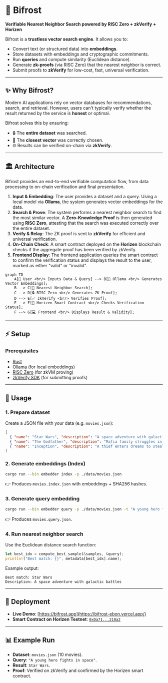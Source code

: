 # 🌉 Bifrost

**Verifiable Nearest Neighbor Search powered by RISC Zero + zkVerify + Horizen**

Bifrost is a **trustless vector search engine**. It allows you to:

  * Convert text (or structured data) into **embeddings**.
  * Store datasets with embeddings and cryptographic commitments.
  * Run **queries** and compute similarity (Euclidean distance).
  * Generate **zk-proofs** (via RISC Zero) that the nearest neighbor is correct.
  * Submit proofs to **zkVerify** for low-cost, fast, universal verification.

-----

## ✨ Why Bifrost?

Modern AI applications rely on vector databases for recommendations, search, and retrieval. However, users can't typically verify whether the result returned by the service is **honest** or optimal.

Bifrost solves this by ensuring:

  * 🔒 The **entire dataset** was searched.
  * 🎯 The **closest vector** was correctly chosen.
  * 🌐 Results can be verified on-chain via **zkVerify**.

-----

## 🏛️ Architecture

Bifrost provides an end-to-end verifiable computation flow, from data processing to on-chain verification and final presentation.

1.  **Input & Embedding**: The user provides a dataset and a query. Using a local model via **Ollama**, the system generates vector embeddings for the data.
2.  **Search & Prove**: The system performs a nearest neighbor search to find the most similar vector. A **Zero-Knowledge Proof** is then generated using **RISC Zero**, attesting that the search was executed correctly over the entire dataset.
3.  **Verify & Relay**: The ZK proof is sent to **zkVerify** for efficient and universal verification.
4.  **On-Chain Check**: A smart contract deployed on the **Horizen** blockchain checks if the aggregate proof has been verified by zkVerify.
5.  **Frontend Display**: The frontend application queries the smart contract to confirm the verification status and displays the result to the user, marked as either "valid" or "invalid".

<!-- end list -->

```mermaid
graph TD
    A[👤 User <br/> Inputs Data & Query] --> B[🧠 Ollama <br/> Generates Vector Embeddings];
    B --> C[🔎 Nearest Neighbor Search];
    C --> D[🔒 RISC Zero <br/> Generates ZK Proof];
    D --> E[✅ zkVerify <br/> Verifies Proof];
    E --> F[📜 Horizen Smart Contract <br/> Checks Verification Status];
    F --> G[💻 Frontend <br/> Displays Result & Validity];
```

-----

## ⚡️ Setup

### Prerequisites

  * [Rust](https://rustup.rs/)
  * [Ollama](https://ollama.com/) (for local embeddings)
  * [RISC Zero](https://github.com/risc0/risc0) (for zkVM proving)
  * [zkVerify SDK](https://docs.zkverify.io/) (for submitting proofs)

-----

## 🔎 Usage

### 1\. Prepare dataset

Create a JSON file with your data (e.g. `movies.json`):

```json
[
  { "name": "Star Wars", "description": "A space adventure with galactic battles" },
  { "name": "The Godfather", "description": "Mafia family struggles in New York" },
  { "name": "Inception", "description": "A thief enters dreams to steal secrets" }
]
```

### 2\. Generate embeddings (Index)

```sh
cargo run --bin embedder index -p ./data/movies.json
```

👉 Produces `movies.index.json` with embeddings + SHA256 hashes.

### 3\. Generate query embedding

```sh
cargo run --bin embedder query -p ./data/movies.json -t "A young hero fights in space"
```

👉 Produces `movies.query.json`.

### 4\. Run nearest neighbor search

Use the Euclidean distance search function:

```rust
let best_idx = compute_best_sample(&samples, &query);
println!("Best match: {}", metadata[best_idx].name);
```

Example output:

```
Best match: Star Wars
Description: A space adventure with galactic battles
```

-----

## 🚀 Deployment

  * **Live Demo**: [https://bifrost.app](https://bifrost-ebon.vercel.app/)
  * **Smart Contract on Horizen Testnet**: [`0xDa71...210a2`](https://www.google.com/search?q=%5Bhttps://horizen-explorer-testnet.appchain.base.org/address/0xDa713271a47abd0421183c330f720a67C69210a2%3Ftab%3Dtxs%5D\(https://horizen-explorer-testnet.appchain.base.org/address/0xDa713271a47abd0421183c330f720a67C69210a2%3Ftab%3Dtxs\))

-----

## 📊 Example Run

  * **Dataset**: `movies.json` (10 movies).
  * **Query**: `"A young hero fights in space"`.
  * **Result**: `Star Wars`.
  * **Proof**: Verified on zkVerify and confirmed by the Horizen smart contract.
